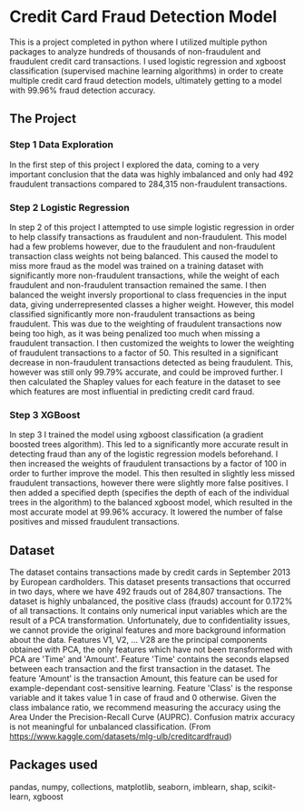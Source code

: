 # Credit Card Fraud Detection Model
This is a project completed in python where I utilized multiple python packages to analyze hundreds of thousands of non-fraudulent and fraudulent credit card transactions. I used logistic regression and xgboost classification (supervised machine learning algorithms) in order to create multiple credit card fraud detection models, ultimately getting to a model with 99.96% fraud detection accuracy.
## The Project
### Step 1 Data Exploration
In the first step of this project I explored the data, coming to a very important conclusion that the data was highly imbalanced and only had 492 fraudulent transactions compared to 284,315 non-fraudulent transactions.
### Step 2 Logistic Regression
In step 2 of this project I attempted to use simple logistic regression in order to help classify transactions as fraudulent and non-fraudulent. This model had a few problems however, due to the fraudulent and non-fraudulent transaction class weights not being balanced. This caused the model to miss more fraud as the model was trained on a training dataset with significantly more non-fraudulent transactions, while the weight of each fraudulent and non-fraudulent transaction remained the same. I then balanced the weight inversly proportional to class frequencies in the input data, giving underrepresented classes a higher weight. However, this model classified significantly more non-fraudulent transactions as being fraudulent. This was due to the weighting of fraudulent transactions now being too high, as it was being penalized too much when missing a fraudulent transaction. I then customized the weights to lower the weighting of fraudulent transactions to a factor of 50. This resulted in a significant decrease in non-fraudulent transactions detected as being fraudulent. This, however was still only 99.79% accurate, and could be improved further. I then calculated the Shapley values for each feature in the dataset to see which features are most influential in predicting credit card fraud.
### Step 3 XGBoost
In step 3 I trained the model using xgboost classification (a gradient boosted trees algorithm). This led to a significantly more accurate result in detecting fraud than any of the logistic regression models beforehand. I then increased the weights of fraudulent transactions by a factor of 100 in order to further improve the model. This then resulted in slightly less missed fraudulent transactions, however there were slightly more false positives. I then added a specified depth (specifies the depth of each of the individual trees in the algorithm) to the balanced xgboost model, which resulted in the most accurate model at 99.96% accuracy. It lowered the number of false positives and missed fraudulent transactions.
## Dataset
The dataset contains transactions made by credit cards in September 2013 by European cardholders. This dataset presents transactions that occurred in two days, where we have 492 frauds out of 284,807 transactions. The dataset is highly unbalanced, the positive class (frauds) account for 0.172% of all transactions. It contains only numerical input variables which are the result of a PCA transformation. Unfortunately, due to confidentiality issues, we cannot provide the original features and more background information about the data. Features V1, V2, … V28 are the principal components obtained with PCA, the only features which have not been transformed with PCA are 'Time' and 'Amount'. Feature 'Time' contains the seconds elapsed between each transaction and the first transaction in the dataset. The feature 'Amount' is the transaction Amount, this feature can be used for example-dependant cost-sensitive learning. Feature 'Class' is the response variable and it takes value 1 in case of fraud and 0 otherwise. Given the class imbalance ratio, we recommend measuring the accuracy using the Area Under the Precision-Recall Curve (AUPRC). Confusion matrix accuracy is not meaningful for unbalanced classification. (From https://www.kaggle.com/datasets/mlg-ulb/creditcardfraud)
## Packages used
pandas, numpy, collections, matplotlib, seaborn, imblearn, shap, scikit-learn, xgboost
